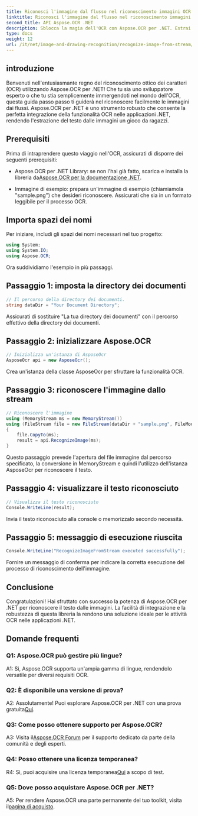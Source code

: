 ```yaml
---
title: Riconosci l'immagine dal flusso nel riconoscimento immagini OCR
linktitle: Riconosci l'immagine dal flusso nel riconoscimento immagini OCR
second_title: API Aspose.OCR .NET
description: Sblocca la magia dell'OCR con Aspose.OCR per .NET. Estrai facilmente testo dalle immagini. Esplora il tutorial per avere una guida passo passo.
type: docs
weight: 12
url: /it/net/image-and-drawing-recognition/recognize-image-from-stream/
---
```

## introduzione

Benvenuti nell'entusiasmante regno del riconoscimento ottico dei caratteri (OCR) utilizzando Aspose.OCR per .NET! Che tu sia uno sviluppatore esperto o che tu stia semplicemente immergendoti nel mondo dell'OCR, questa guida passo passo ti guiderà nel riconoscere facilmente le immagini dai flussi. Aspose.OCR per .NET è uno strumento robusto che consente la perfetta integrazione della funzionalità OCR nelle applicazioni .NET, rendendo l'estrazione del testo dalle immagini un gioco da ragazzi.

## Prerequisiti

Prima di intraprendere questo viaggio nell'OCR, assicurati di disporre dei seguenti prerequisiti:

-  Aspose.OCR per .NET Library: se non l'hai già fatto, scarica e installa la libreria da[Aspose.OCR per la documentazione .NET](https://reference.aspose.com/ocr/net/).

- Immagine di esempio: prepara un'immagine di esempio (chiamiamola "sample.png") che desideri riconoscere. Assicurati che sia in un formato leggibile per il processo OCR.

## Importa spazi dei nomi

Per iniziare, includi gli spazi dei nomi necessari nel tuo progetto:

```csharp
using System;
using System.IO;
using Aspose.OCR;
```

Ora suddividiamo l'esempio in più passaggi.

## Passaggio 1: imposta la directory dei documenti

```csharp
// Il percorso della directory dei documenti.
string dataDir = "Your Document Directory";
```

Assicurati di sostituire "La tua directory dei documenti" con il percorso effettivo della directory dei documenti.

## Passaggio 2: inizializzare Aspose.OCR

```csharp
// Inizializza un'istanza di AsposeOcr
AsposeOcr api = new AsposeOcr();
```

Crea un'istanza della classe AsposeOcr per sfruttare la funzionalità OCR.

## Passaggio 3: riconoscere l'immagine dallo stream

```csharp
// Riconoscere l'immagine
using (MemoryStream ms = new MemoryStream())
using (FileStream file = new FileStream(dataDir + "sample.png", FileMode.Open, FileAccess.Read))
{
    file.CopyTo(ms);
    result = api.RecognizeImage(ms);
}
```

Questo passaggio prevede l'apertura del file immagine dal percorso specificato, la conversione in MemoryStream e quindi l'utilizzo dell'istanza AsposeOcr per riconoscere il testo.

## Passaggio 4: visualizzare il testo riconosciuto

```csharp
// Visualizza il testo riconosciuto
Console.WriteLine(result);
```

Invia il testo riconosciuto alla console o memorizzalo secondo necessità.

## Passaggio 5: messaggio di esecuzione riuscita

```csharp
Console.WriteLine("RecognizeImageFromStream executed successfully");
```

Fornire un messaggio di conferma per indicare la corretta esecuzione del processo di riconoscimento dell'immagine.

## Conclusione

Congratulazioni! Hai sfruttato con successo la potenza di Aspose.OCR per .NET per riconoscere il testo dalle immagini. La facilità di integrazione e la robustezza di questa libreria la rendono una soluzione ideale per le attività OCR nelle applicazioni .NET.

## Domande frequenti

### Q1: Aspose.OCR può gestire più lingue?

A1: Sì, Aspose.OCR supporta un'ampia gamma di lingue, rendendolo versatile per diversi requisiti OCR.

### Q2: È disponibile una versione di prova?

 A2: Assolutamente! Puoi esplorare Aspose.OCR per .NET con una prova gratuita[Qui](https://releases.aspose.com/).

### Q3: Come posso ottenere supporto per Aspose.OCR?

 A3: Visita il[Aspose.OCR Forum](https://forum.aspose.com/c/ocr/16) per il supporto dedicato da parte della comunità e degli esperti.

### Q4: Posso ottenere una licenza temporanea?

 R4: Sì, puoi acquisire una licenza temporanea[Qui](https://purchase.aspose.com/temporary-license/) a scopo di test.

### Q5: Dove posso acquistare Aspose.OCR per .NET?

 A5: Per rendere Aspose.OCR una parte permanente del tuo toolkit, visita il[pagina di acquisto](https://purchase.aspose.com/buy).